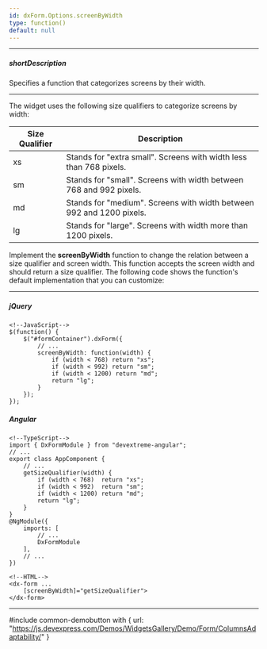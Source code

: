 ```yaml
---
id: dxForm.Options.screenByWidth
type: function()
default: null
---
```

---
##### shortDescription
Specifies a function that categorizes screens by their width.

---
The widget uses the following size qualifiers to categorize screens by width:

<div class="simple-table">
  <table>
    <thead>
    <tr>
      <th>Size Qualifier</th>
      <th>Description</th>
    </tr>
    </thead>
    <tbody>
    <tr>
      <td>xs</td>
      <td>Stands for "extra small". Screens with width less than 768 pixels.</td>
    </tr>
    <tr>
      <td>sm</td>
      <td>Stands for "small". Screens with width between 768 and 992 pixels.</td>
    </tr>
    <tr>
      <td>md</td>
      <td>Stands for "medium". Screens with width between 992 and 1200 pixels.</td>
    </tr>
    <tr>
      <td>lg</td>
      <td>Stands for "large". Screens with width more than 1200 pixels.</td>
    </tr>
    </tbody>
  </table>
</div>

Implement the **screenByWidth** function to change the relation between a size qualifier and screen width. This function accepts the screen width and should return a size qualifier. The following code shows the function's default implementation that you can customize:

---
##### jQuery

    <!--JavaScript-->
    $(function() {
        $("#formContainer").dxForm({
            // ...
            screenByWidth: function(width) {
                if (width < 768) return "xs";
                if (width < 992) return "sm";
                if (width < 1200) return "md";
                return "lg";
            }
        });
    });

##### Angular

    <!--TypeScript-->
    import { DxFormModule } from "devextreme-angular";
    // ...
    export class AppComponent {
        // ...
        getSizeQualifier(width) {
            if (width < 768)  return "xs";
            if (width < 992)  return "sm";
            if (width < 1200) return "md";
            return "lg";
        }
    }
    @NgModule({
        imports: [
            // ...
            DxFormModule
        ],
        // ...
    })

    <!--HTML-->
    <dx-form ...
        [screenByWidth]="getSizeQualifier">
    </dx-form>

---

#include common-demobutton with {
    url: "https://js.devexpress.com/Demos/WidgetsGallery/Demo/Form/ColumnsAdaptability/"
}